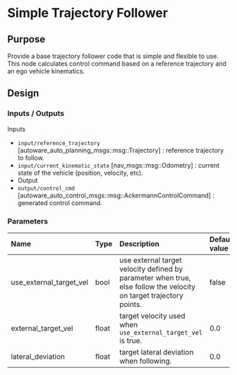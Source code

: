 # Simple Trajectory Follower

## Purpose

Provide a base trajectory follower code that is simple and flexible to use. This node calculates control command based on a reference trajectory and an ego vehicle kinematics.

## Design

### Inputs / Outputs

Inputs

- `input/reference_trajectory` [autoware_auto_planning_msgs::msg::Trajectory] : reference trajectory to follow.
- `input/current_kinematic_state` [nav_msgs::msg::Odometry] : current state of the vehicle (position, velocity, etc).
- Output
- `output/control_cmd` [autoware_auto_control_msgs::msg::AckermannControlCommand] : generated control command.

### Parameters

| Name                    | Type  | Description                                                                                                        | Default value |
| :---------------------- | :---- | :----------------------------------------------------------------------------------------------------------------- | :------------ |
| use_external_target_vel | bool  | use external target velocity defined by parameter when true, else follow the velocity on target trajectory points. | false         |
| external_target_vel     | float | target velocity used when `use_external_target_vel` is true.                                                       | 0.0           |
| lateral_deviation       | float | target lateral deviation when following.                                                                           | 0.0           |
